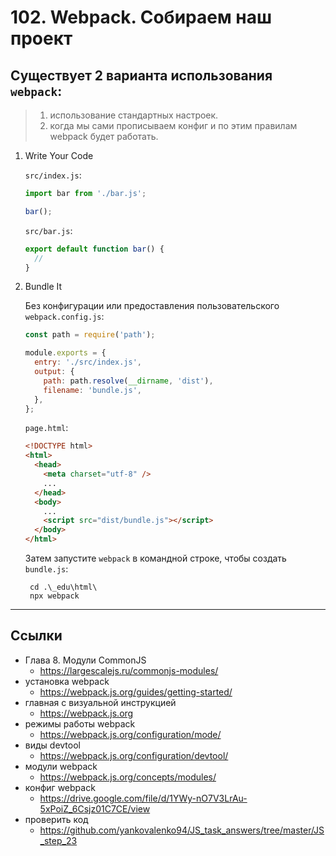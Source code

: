 # 102. Webpack. Собираем наш проект

## Существует 2 варианта использования `webpack`:
> 1. использование стандартных настроек.
> 2. когда мы сами прописываем конфиг и по этим правилам webpack будет работать.


1. Write Your Code

	`src/index.js`:
	```javascript
	import bar from './bar.js';

	bar();
	```

	`src/bar.js`:
	```javascript
	export default function bar() {
	  //
	}
	```

2. Bundle It
	
	Без конфигурации или предоставления пользовательского `webpack.config.js`:
	```javascript
	const path = require('path');

	module.exports = {
	  entry: './src/index.js',
	  output: {
	    path: path.resolve(__dirname, 'dist'),
	    filename: 'bundle.js',
	  },
	};
	```

	`page.html`:
	```html
	<!DOCTYPE html>
	<html>
	  <head>
	    <meta charset="utf-8" />
	    ...
	  </head>
	  <body>
	    ...
	    <script src="dist/bundle.js"></script>
	  </body>
	</html>
	```
	
	Затем запустите `webpack` в командной строке, чтобы создать `bundle.js`:
		
		cd .\_edu\html\
		npx webpack

---

## Ссылки

- Глава 8. Модули CommonJS
	- https://largescalejs.ru/commonjs-modules/
- установка webpack
	- https://webpack.js.org/guides/getting-started/
- главная с визуальной инструкцией
	- https://webpack.js.org
- режимы работы webpack
	- https://webpack.js.org/configuration/mode/
- виды devtool
	- https://webpack.js.org/configuration/devtool/
- модули webpack
	- https://webpack.js.org/concepts/modules/
- конфиг webpack
	- https://drive.google.com/file/d/1YWy-nO7V3LrAu-5xPoiZ_6Csjz01C7CE/view
- проверить код
	- https://github.com/yankovalenko94/JS_task_answers/tree/master/JS_step_23
